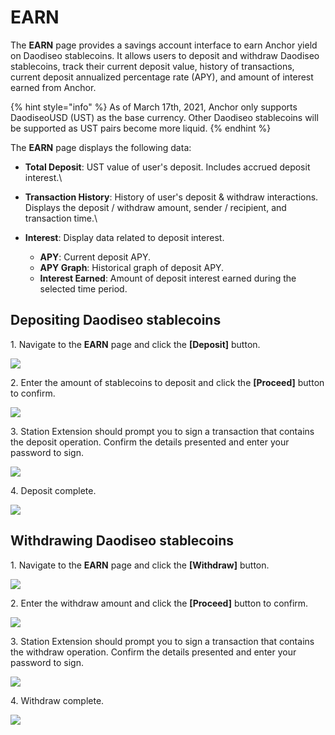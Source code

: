 # EARN

The **EARN** page provides a savings account interface to earn Anchor yield on Daodiseo stablecoins. It allows users to deposit and withdraw Daodiseo stablecoins, track their current deposit value, history of transactions, current deposit annualized percentage rate (APY), and amount of interest earned from Anchor.

{% hint style="info" %}
As of March 17th, 2021, Anchor only supports DaodiseoUSD (UST) as the base currency. Other Daodiseo stablecoins will be supported as UST pairs become more liquid.
{% endhint %}

The **EARN** page displays the following data:

* **Total Deposit**: UST value of user's deposit. Includes accrued deposit interest.\

* **Transaction History**: History of user's deposit & withdraw interactions. Displays the deposit / withdraw amount, sender / recipient, and transaction time.\

* **Interest**: Display data related to deposit interest.
  * **APY**: Current deposit APY.
  * **APY Graph**: Historical graph of deposit APY.
  * **Interest Earned**: Amount of deposit interest earned during the selected time period.

## Depositing Daodiseo stablecoins

1\. Navigate to the **EARN** page and click the **\[Deposit]** button.&#x20;

![](../../.gitbook/assets/earn-deposit-1.png)

2\. Enter the amount of stablecoins to deposit and click the **\[Proceed]** button to confirm.

![](../../.gitbook/assets/earn-deposit-2.png)

3\. Station Extension should prompt you to sign a transaction that contains the deposit operation. Confirm the details presented and enter your password to sign.

![](../../.gitbook/assets/earn-deposit-3.png)

4\. Deposit complete.

![](../../.gitbook/assets/earn-deposit-4.png)

## Withdrawing Daodiseo stablecoins

1\. Navigate to the **EARN** page and click the **\[Withdraw]** button.&#x20;

![](../../.gitbook/assets/earn-withdraw-1.png)

2\. Enter the withdraw amount and click the **\[Proceed]** button to confirm.

![](../../.gitbook/assets/earn-withdraw-2.png)

3\. Station Extension should prompt you to sign a transaction that contains the withdraw operation. Confirm the details presented and enter your password to sign.

![](../../.gitbook/assets/earn-withdraw-3.png)

4\. Withdraw complete.

![](../../.gitbook/assets/earn-withdraw-4.png)
